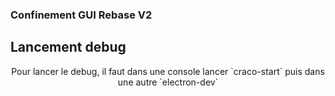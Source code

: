 ### Confinement GUI Rebase V2

## Lancement debug
<div style="text-align:center">
Pour lancer le debug, il faut dans une console lancer `craco-start` puis dans une autre `electron-dev`
</div>
